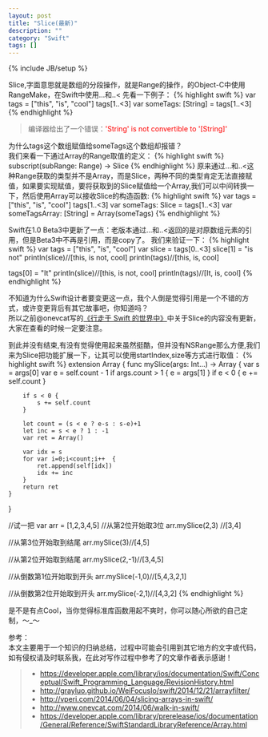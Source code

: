 ```yaml
---
layout: post
title: "Slice(最新)"
description: ""
category: "Swift"
tags: []
---
```

{% include JB/setup %}

Slice,字面意思就是数组的分段操作，就是Range的操作，的Object-C中使用RangeMake，在Swift中使用...和..<
先看一下例子：
{% highlight swift %}
var tags = ["this", "is", "cool"]
tags[1..<3]
var someTags: [String] = tags[1..<3]
{% endhighlight %}
<!--more-->
> 编译器给出了一个错误：<span style="color:red">'String' is not convertible to '[String]'</span>  

为什么tags这个数组赋值给someTags这个数组却报错？   
我们来看一下通过Array的Range取值的定义：
{% highlight swift %}
subscript(subRange: Range<Int>) -> Slice<T>
{% endhighlight %}
原来通过...和..<这种Range获取的类型并不是Array，而是Slice，两种不同的类型肯定无法直接赋值，如果要实现赋值，要将获取到的Slice赋值给一个Array,我们可以中间转换一下，然后使用Array可以接收Slice的构造函数:
{% highlight swift %}
var tags = ["this", "is", "cool"]
tags[1..<3]
var someTags: Slice<String> = tags[1..<3]
var someTagsArray: [String] = Array(someTags)
{% endhighlight %}

Swift在1.0 Beta3中更新了一点：老版本通过...和..<返回的是对原数组元素的引用，但是Beta3中不再是引用，而是copy了。
我们来验证一下：
{% highlight swift %}
var tags = ["this", "is", "cool"]
var slice = tags[0..<3]
slice[1] = "is not"
println(slice)//[this, is not, cool]
println(tags)//[this, is, cool]

tags[0] = "It"
println(slice)//[this, is not, cool]
println(tags)//[It, is, cool]
{% endhighlight %}

不知道为什么Swift设计者要变更这一点，我个人倒是觉得引用是一个不错的方式，或许变更背后有其它故事吧，你知道吗？  
所以之前@onevcat写的[《行走于 Swift 的世界中》](http://www.onevcat.com/2014/06/walk-in-swift/)中关于Slice的内容没有更新，大家在查看的时候一定要注意。

到此并没有结束,有没有觉得使用起来虽然挺酷，但并没有NSRange那么方便,我们来为Slice把功能扩展一下，让其可以使用startIndex,size等方式进行取值：
{% highlight swift %}
extension Array {
    func mySlice(args: Int...) -> Array {
        var s = args[0]
        var e = self.count - 1
        if args.count > 1 { e = args[1] }
        if e < 0 {
            e += self.count
        }
        
        if s < 0 {
            s += self.count
        }
        
        let count = (s < e ? e-s : s-e)+1
        let inc = s < e ? 1 : -1
        var ret = Array()
        
        var idx = s
        for var i=0;i<count;i++  {
            ret.append(self[idx])
            idx += inc
        }
        return ret
    }
}


//试一把
var arr = [1,2,3,4,5]
//从第2位开始取3位
arr.mySlice(2,3) //[3,4]

//从第3位开始取到结尾
arr.mySlice(3)//[4,5]

//从第2位开始取到结尾
arr.mySlice(2,-1)//[3,4,5]

//从倒数第1位开始取到开头
arr.mySlice(-1,0)//[5,4,3,2,1]

//从倒数第2位开始取到开头
arr.mySlice(-2,1)//[4,3,2]
{% endhighlight %}

是不是有点Cool，当你觉得标准库函数用起不爽时，你可以随心所欲的自己定制，～_～

参考：  
本文主要用于一个知识的归纳总结，过程中可能会引用到其它地方的文字或代码，如有侵权请及时联系我，在此对写作过程中参考了的文章作者表示感谢！ 

> * https://developer.apple.com/library/ios/documentation/Swift/Conceptual/Swift_Programming_Language/RevisionHistory.html
> * http://grayluo.github.io/WeiFocusIo/swift/2014/12/21/arrayfilter/
> * http://vperi.com/2014/06/04/slicing-arrays-in-swift/
> * http://www.onevcat.com/2014/06/walk-in-swift/
> * https://developer.apple.com/library/prerelease/ios/documentation/General/Reference/SwiftStandardLibraryReference/Array.html



